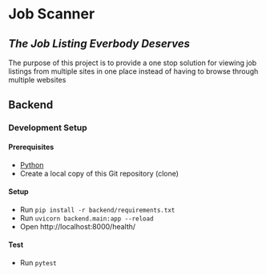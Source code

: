# Job Scanner

## _The Job Listing Everbody Deserves_

The purpose of this project is to provide a one stop solution for viewing job listings from 
multiple sites in one place instead of having to browse through multiple websites

## Backend

### Development Setup

#### Prerequisites
- [Python](https://github.com/pyenv/pyenv)
- Create a local copy of this Git repository (clone)

#### Setup
- Run `pip install -r backend/requirements.txt`
- Run `uvicorn backend.main:app --reload`
- Open http://localhost:8000/health/

#### Test
- Run `pytest`
